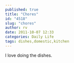 ```yaml
---
published: true
title: "Chores"
id: "4518"
slug: "chores"
author: rv
date: 2011-10-07 12:33
categories: Daily Life
tags: dishes,domestic,kitchen
---
```

I love doing the dishes.